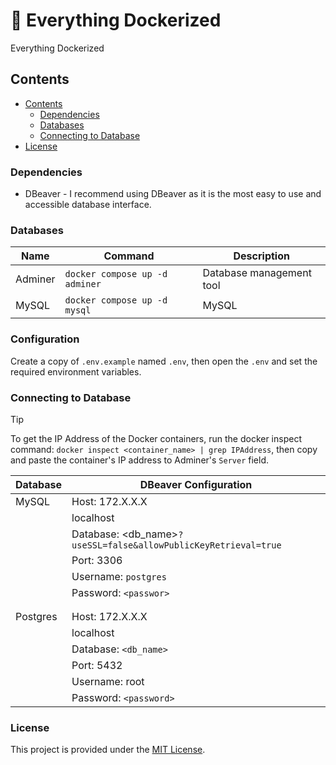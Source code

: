 # :whale2: Everything Dockerized

Everything Dockerized


## Contents

- [Contents](#contents)
    - [Dependencies](#dependencies)
    - [Databases](#databases)
    - [Connecting to Database](#connecting-to-database)
- [License](#license)


### Dependencies

- DBeaver - I recommend using DBeaver as it is the most easy to use and accessible database interface.

### Databases

| Name       | Command                         | Description              |
|------------|---------------------------------|--------------------------|
| Adminer    | `docker compose up -d adminer`  | Database management tool |
| MySQL      | `docker compose up -d mysql`    | MySQL                    |


### Configuration

Create a copy of `.env.example` named `.env`, then open the `.env` and set the
required environment variables.


### Connecting to Database

> [!TIP]
> To get the IP Address of the Docker containers, run the docker inspect command: `docker inspect <container_name> | grep IPAddress`, then copy and paste the container's IP address to Adminer's `Server` field.

| Database   | DBeaver Configuration                                           |
|------------|-----------------------------------------------------------------|
| MySQL      | Host: 172.X.X.X                                                 |
|            |       localhost                                                 |
|            | Database: <db_name>`?useSSL=false&allowPublicKeyRetrieval=true` |
|            | Port: 3306                                                      |
|            | Username: `postgres`                                            |
|            | Password: `<passwor>`                                           |
|            |                                                                 |
|            |                                                                 |
| Postgres   | Host: 172.X.X.X                                                 |
|            |       localhost                                                 |
|            | Database: `<db_name>`                                           |
|            | Port: 5432                                                      |
|            | Username: root                                                  |
|            | Password: `<password>`                                          |


### License

This project is provided under the [MIT License](./LICENSE).
